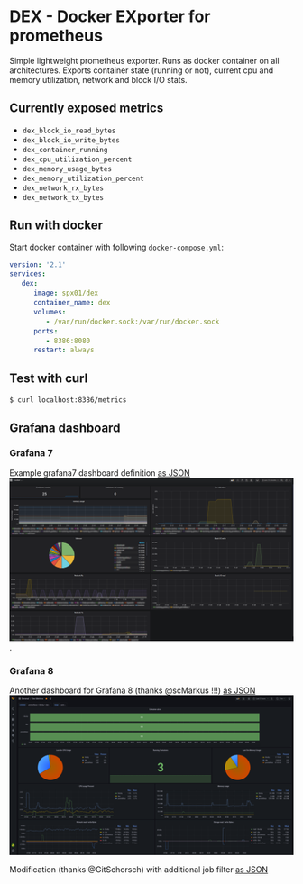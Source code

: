 # DEX - Docker EXporter for prometheus

Simple lightweight prometheus exporter. Runs as docker container on all architectures.
Exports container state (running or not), current cpu and memory utilization, network and block I/O stats.

## Currently exposed metrics

- `dex_block_io_read_bytes`
- `dex_block_io_write_bytes`
- `dex_container_running`
- `dex_cpu_utilization_percent`
- `dex_memory_usage_bytes`
- `dex_memory_utilization_percent`
- `dex_network_rx_bytes`
- `dex_network_tx_bytes`

## Run with docker
Start docker container with following `docker-compose.yml`:
```yml
version: '2.1'
services:
   dex:
      image: spx01/dex
      container_name: dex
      volumes:
         - /var/run/docker.sock:/var/run/docker.sock
      ports:
         - 8386:8080
      restart: always
```

## Test with curl
```
$ curl localhost:8386/metrics
```

## Grafana dashboard

### Grafana 7

Example grafana7 dashboard definition [as JSON](grafana7.json)
![grafana-dashboard](grafana7-dashboard.png).

### Grafana 8

Another dashboard for Grafana 8 (thanks @scMarkus !!!) [as JSON](grafana8.json)
![grafana-dashboard](grafana8-dashboard.png)

Modification (thanks @GitSchorsch) with additional job filter [as JSON](grafana8_2.json)
